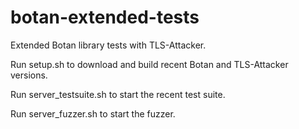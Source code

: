 # botan-extended-tests

Extended Botan library tests with TLS-Attacker.

Run setup.sh to download and build recent Botan and TLS-Attacker versions.

Run server_testsuite.sh to start the recent test suite.

Run server_fuzzer.sh to start the fuzzer.